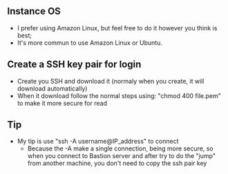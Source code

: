 ## Instance OS
- I prefer using Amazon Linux, but feel free to do it however you think is best;
- It's more commun to use Amazon Linux or Ubuntu.

## Create a SSH key pair for login
- Create you SSH and download it (normaly when you create, it will download automatically)
- When it download follow the normal steps using: "chmod 400 file.pem" to make it more secure for read

## Tip
- My tip is use "ssh -A username@IP_address" to connect
    - Because the -A make a single connection, being more secure, so when you connect to Bastion server and after try to do the "jump" from another machine, you don't need to copy the ssh pair key

